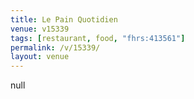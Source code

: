 ```yaml
---
title: Le Pain Quotidien
venue: v15339
tags: [restaurant, food, "fhrs:413561"]
permalink: /v/15339/
layout: venue
---
```

null